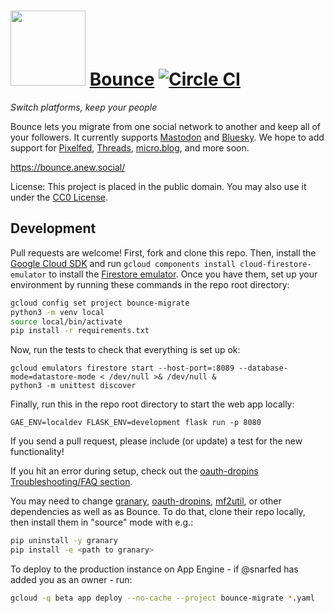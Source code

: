 <img src="https://raw.github.com/snarfed/bounce/main/static/logomark-light-mode.svg" width="120" /> [Bounce](https://bounce.anew.social/) [![Circle CI](https://circleci.com/gh/snarfed/bounce.svg?style=svg)](https://circleci.com/gh/snarfed/bounce)
===

_Switch platforms, keep your people_

Bounce lets you migrate from one social network to another and keep all of your followers. It currently supports [Mastodon](https://joinmastodon.org) and [Bluesky](https://bsky.social/). We hope to add support for [Pixelfed](https://pixelfed.org/), [Threads](https://www.threads.net/), [micro.blog](https://micro.blog/), and more soon.

https://bounce.anew.social/

License: This project is placed in the public domain. You may also use it under the [CC0 License](https://creativecommons.org/publicdomain/zero/1.0/).


Development
---
Pull requests are welcome! First, fork and clone this repo. Then, install the [Google Cloud SDK](https://cloud.google.com/sdk/) and run `gcloud components install cloud-firestore-emulator` to install the [Firestore emulator](https://cloud.google.com/firestore/docs/emulator). Once you have them, set up your environment by running these commands in the repo root directory:


```sh
gcloud config set project bounce-migrate
python3 -m venv local
source local/bin/activate
pip install -r requirements.txt
```

Now, run the tests to check that everything is set up ok:

```shell
gcloud emulators firestore start --host-port=:8089 --database-mode=datastore-mode < /dev/null >& /dev/null &
python3 -m unittest discover
```

Finally, run this in the repo root directory to start the web app locally:

```shell
GAE_ENV=localdev FLASK_ENV=development flask run -p 8080
```

If you send a pull request, please include (or update) a test for the new functionality!

If you hit an error during setup, check out the [oauth-dropins Troubleshooting/FAQ section](https://github.com/snarfed/oauth-dropins#troubleshootingfaq).

You may need to change [granary](https://github.com/snarfed/granary), [oauth-dropins](https://github.com/snarfed/oauth-dropins), [mf2util](https://github.com/kylewm/mf2util), or other dependencies as well as as Bounce. To do that, clone their repo locally, then install them in "source" mode with e.g.:

```sh
pip uninstall -y granary
pip install -e <path to granary>
```

To deploy to the production instance on App Engine - if @snarfed has added you as an owner - run:

```sh
gcloud -q beta app deploy --no-cache --project bounce-migrate *.yaml
```
